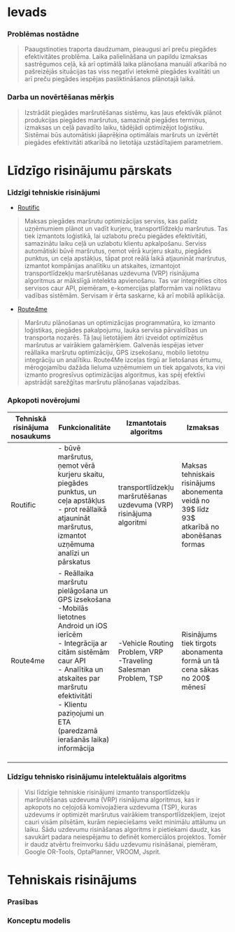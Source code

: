 # Ievads
### Problēmas nostādne
> Paaugstinoties traporta daudzumam, pieaugusi arī preču piegādes efektivitātes problēma. Laika palielināšana un papildu izmaksas sastrēgumos ceļā, kā arī optimālā laika plānošana manuāli atkarībā no pašreizējās situācijas tas viss negatīvi ietekmē piegādes kvalitāti un arī preču piegādes iespējas pasliktināšanos plānotajā laikā.
### Darba un novērtēšanas mērķis
> Izstrādāt piegādes maršrutēšanas sistēmu, kas ļaus efektīvāk plānot produkcijas piegādes maršrutus, samazināt piegādes termiņus, izmaksas un ceļā pavadīto laiku, tādējādi optimizējot loģistiku. Sistēmai būs automātiski jāaprēķina optimālais maršruts un izvērtēt piegādes efektivitāti atkarībā no lietotāja uzstādītajiem parametriem.

# Līdzīgo risinājumu pārskats
### Līdzīgi tehniskie risinājumi
* [Routific](https://www.routific.com) 
> Maksas piegādes maršrutu optimizācijas serviss, kas palīdz uzņēmumiem plānot un vadīt kurjeru, transportlīdzekļu maršrutus. Tas tiek izmantots loģistikā, lai uzlabotu preču piegādes efektivitāti, samazinātu laiku ceļā un uzlabotu klientu apkalpošanu. Serviss automātiski būvē maršrutus, ņemot vērā kurjeru skaitu, piegādes punktus, un ceļa apstākļus, tāpat prot reālā laikā atjaunināt maršrutus, izmantot kompānijas analītiku un atskaites, izmantojot transportlīdzekļu maršrutēšanas uzdevuma (VRP) risinājuma algoritmus ar mākslīgā intelekta apvienošanu. Tas var integrēties citos servisos caur API, piemēram, e-komercijas platformām vai noliktavu vadības sistēmām. Servisam ir ērta saskarne, kā arī mobilā aplikācija.
* [Route4me](https://www.route4me.com/)
>  Maršrutu plānošanas un optimizācijas programmatūra, ko izmanto loģistikas, piegādes pakalpojumu, lauka servisa pārvaldības un transporta nozarēs. Tā ļauj lietotājiem ātri izveidot optimizētus maršrutus ar vairākiem galamērķiem. Galvenās iespējas ietver reāllaika maršrutu optimizāciju, GPS izsekošanu, mobilo lietotņu integrāciju un analītiku. Route4Me izceļas tirgū ar lietošanas ērtumu, mērogojamību dažāda lieluma uzņēmumiem un tiek apgalvots, ka viņi izmanto progresīvus optimizācijas algoritmus, kas spēj efektīvi apstrādāt sarežģītas maršrutu plānošanas vajadzības.
### Apkopoti novērojumi
|     Tehniskā risinājuma nosaukums     |     Funkcionalitāte     |     Izmantotais algoritms     |     Izmaksas      |
|---------------------------------------|-------------------------|-------------------------------|-------------------|
|Routific                               |- būvē maršrutus, ņemot vērā kurjeru skaitu, piegādes punktus, un ceļa apstākļus <br>- prot reāllaikā atjaunināt maršrutus, izmantot uzņēmuma analīzi un pārskatus|transportlīdzekļu maršrutēšanas uzdevuma (VRP) risinājuma algoritmi|Maksas tehniskais risinājums abonementa veidā no 39$ līdz 93$ atkarībā no abonēšanas formas|
|Route4me                               |- Reāllaika maršrutu pielāgošana un GPS izsekošana <br> -Mobilās lietotnes Android un iOS ierīcēm <br> - Integrācija ar citām sistēmām caur API <br> - Analītika un atskaites par maršrutu efektivitāti <br> - Klientu paziņojumi un ETA (paredzamā ierašanās laika) informācija| -Vehicle Routing Problem, VRP <br> -Traveling Salesman Problem, TSP |Risinājums tiek tirgots abonamenta formā un tā cena sākas no 200$ mēnesī|
|                                       |                         |                               |                   |
|                                       |                         |                               |                   |
|                                       |                         |                               |                   |
### Līdzīgu tehnisko risinājumu intelektuālais algoritms
> Visi līdzīgie tehniskie risinājumi izmanto transportlīdzekļu maršrutēšanas uzdevuma (VRP) risinājuma algoritmus, kas ir apkopots no ceļojošā komivojažiera uzdevuma (TSP), kuras uzdevums ir optimizēt maršrutus vairākiem transportlīdzekļiem, izejot cauri visām pilsētām, kurām nepieciešams veikt minimālu attālumu un laiku. Šādu uzdevumu risināšanas algoritms ir pietiekami daudz, kas savukārt padara neiespējamu to definēt komerciālos projektos. Tomēr ir daudz atvērtu freimvorku šādu uzdevumu risināšanai, piemēram, Google OR-Tools, OptaPlanner, VROOM, Jsprit.
# Tehniskais risinājums
### Prasības
### Konceptu modelis
